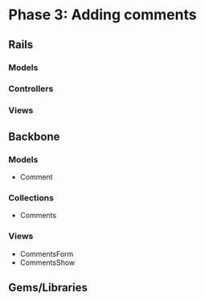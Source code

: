 # Phase 3: Adding comments

## Rails
### Models

### Controllers
### Views

## Backbone
### Models
* Comment

### Collections
* Comments

### Views
* CommentsForm
* CommentsShow

## Gems/Libraries
